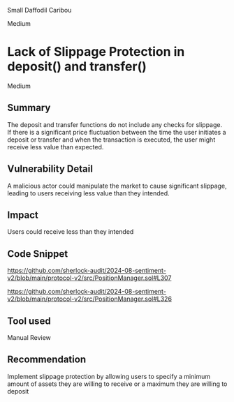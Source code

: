Small Daffodil Caribou

Medium

# Lack of Slippage Protection in deposit() and transfer()

Medium 

## Summary
The deposit and transfer functions do not include any checks for slippage. If there is a significant price fluctuation between the time the user initiates a deposit or transfer and when the transaction is executed, the user might receive less value than expected.

## Vulnerability Detail
A malicious actor could manipulate the market to cause significant slippage, leading to users receiving less value than they intended.

## Impact
Users could receive less than they intended 

## Code Snippet

https://github.com/sherlock-audit/2024-08-sentiment-v2/blob/main/protocol-v2/src/PositionManager.sol#L307

https://github.com/sherlock-audit/2024-08-sentiment-v2/blob/main/protocol-v2/src/PositionManager.sol#L326

## Tool used
Manual Review

## Recommendation
Implement slippage protection by allowing users to specify a minimum amount of assets they are willing to receive or a maximum they are willing to deposit